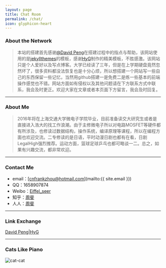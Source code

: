 ```yaml
---
layout: page
title: Chat Room
permalink: /chat/
icon: glyphicon-heart
---
```


### About the Network

> 本站的搭建首先感谢[@David Peng](http://blackdavid.com)在搭建过程中的指点与帮助，该网站使用的是[jekyllthemes](http://jekyllthemes.org/)的模板，感谢[HyG](http://github.com/Gaohaoyang/gaohaoyang.github.io)制作的精美模板，不胜感激。该网站只是个人爱好以及写点博客。大学已经读了三年，但是在上学期硬盘竟然忽然坏了，很多资料都没法恢复也是十分心烦，所以想搭建一个网站写一些自己的东西保留一些记忆，当然用github搭建一是免费二是练一些基本的前端操作感觉也不错。网站方面如有侵权以及其他问题请在下方联系方式中联系，我会及时更正。欢迎大家在文章或者本页面下方留言，我会及时回复。

  
---

### About Me

> 2016年将在上海交通大学微电子学院毕业，目前准备读交大研究生或者是直接进入浩大的找工作浪潮。由于主修微电子所以对电路MOSFET等硬件都有所涉及，也修读过数据结构，操作系统，编译原理等课程，所以在编程方面也欢迎交流。二专修读的是日语，平时动漫日剧也都有在看，日剧LegalHigh强烈推荐。运动方面，篮球足球乒乓也都可略谈一二。总之，如果有兴趣交流，都非常欢迎。

  
---

### Contact Me

* email：[cnfrankzhou@hotmail.com](mailto:{{ site.email }})
* QQ：1658907874
* Weibo：[Eiffel_seer](http://weibo.com/5139429506/profile?topnav=1&wvr=6)
* 知乎：[周斐](http://www.zhihu.com/people/zhou-fei-86-47)
* 人人：[周斐](http://www.renren.com/466795844)

---

### Link Exchange
[David Peng](http://blackdavid.com)|[HyG](http://http://gaohaoyang.github.io/)

---

### Cats Like Piano
 ![cat-cat]({{"/css/pics/cat.gif"}}) 



